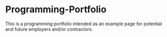 # Programming-Portfolio
This is a programming portfolio intended as an example page for potential and future employers and/or contractors.
